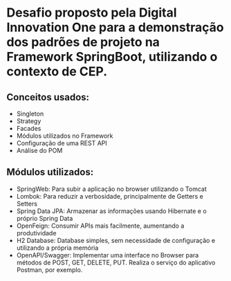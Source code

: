 # Desafio proposto pela Digital Innovation One para a demonstração dos padrões de projeto na Framework SpringBoot, utilizando o contexto de CEP.

## Conceitos usados:
- Singleton
- Strategy
- Facades
- Módulos utilizados no Framework
- Configuração de uma REST API
- Análise do POM

## Módulos utilizados:
- SpringWeb: Para subir a aplicação no browser utilizando o Tomcat
- Lombok: Para reduzir a verbosidade, principalmente de Getters e Setters
- Spring Data JPA: Armazenar as informações usando Hibernate e o próprio Spring Data
- OpenFeign: Consumir APIs mais facilmente, aumentando a produtividade
- H2 Database: Database simples, sem necessidade de configuração e utilizando a própria memória
- OpenAPI/Swagger: Implementar uma interface no Browser para métodos de POST, GET, DELETE, PUT. Realiza o serviço do aplicativo Postman, por exemplo.

